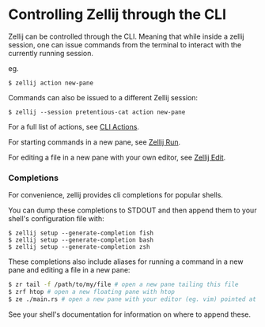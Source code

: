 # Controlling Zellij through the CLI

Zellij can be controlled through the CLI. Meaning that while inside a zellij session, one can issue commands from the terminal to interact with the currently running session.

eg.
```
$ zellij action new-pane
```

Commands can also be issued to a different Zellij session:
```
$ zellij --session pretentious-cat action new-pane
```

For a full list of actions, see [CLI Actions](./cli-actions.md).

For starting commands in a new pane, see [Zellij Run](./zellij-run.md).

For editing a file in a new pane with your own editor, see [Zellij Edit](./zellij-edit.md).

### Completions
For convenience, zellij provides cli completions for popular shells.

You can dump these completions to STDOUT and then append them to your shell's configuration file with:

```
$ zellij setup --generate-completion fish
$ zellij setup --generate-completion bash
$ zellij setup --generate-completion zsh
```

These completions also include aliases for running a command in a new pane and editing a file in a new pane:

```bash
$ zr tail -f /path/to/my/file # open a new pane tailing this file
$ zrf htop # open a new floating pane with htop
$ ze ./main.rs # open a new pane with your editor (eg. vim) pointed at ./main.rs
```

See your shell's documentation for information on where to append these.
